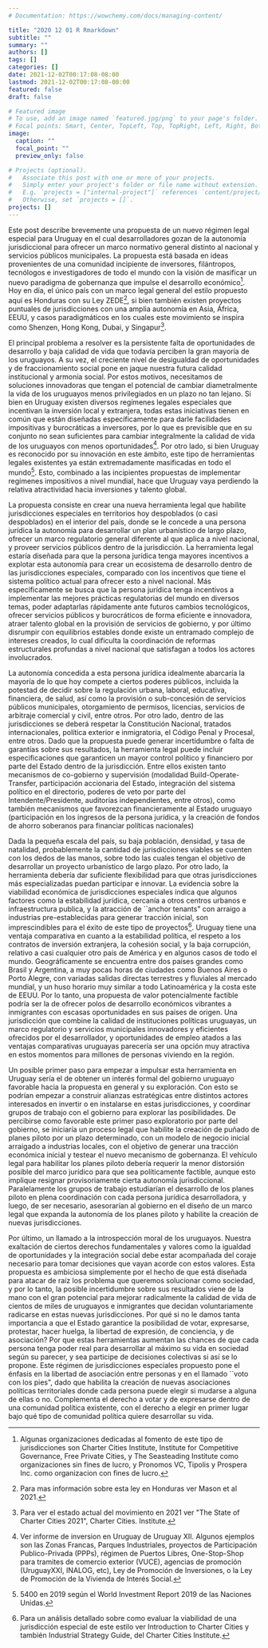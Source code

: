 ```yaml
---
# Documentation: https://wowchemy.com/docs/managing-content/

title: "2020 12 01 R Rmarkdown"
subtitle: ""
summary: ""
authors: []
tags: []
categories: []
date: 2021-12-02T00:17:08-08:00
lastmod: 2021-12-02T00:17:08-08:00
featured: false
draft: false

# Featured image
# To use, add an image named `featured.jpg/png` to your page's folder.
# Focal points: Smart, Center, TopLeft, Top, TopRight, Left, Right, BottomLeft, Bottom, BottomRight.
image:
  caption: ""
  focal_point: ""
  preview_only: false

# Projects (optional).
#   Associate this post with one or more of your projects.
#   Simply enter your project's folder or file name without extension.
#   E.g. `projects = ["internal-project"]` references `content/project/deep-learning/index.md`.
#   Otherwise, set `projects = []`.
projects: []
---
```


Este post describe brevemente una propuesta de un nuevo régimen legal especial para Uruguay en el cual desarrolladores gozan de la autonomía jurisdiccional para ofrecer un marco normativo general distinto al nacional y servicios públicos municipales. La propuesta está basada en ideas provenientes de una comunidad incipiente de inversores, filántropos, tecnólogos e investigadores de todo el mundo con la visión de masificar un nuevo paradigma de gobernanza que impulse el desarrollo económico[^1]. Hoy en día, el único país con un marco legal general del estilo propuesto aquí es Honduras con su Ley ZEDE[^2], si bien también existen proyectos puntuales de jurisdicciones con una amplia autonomía en Asia, África, EEUU, y casos paradigmáticos en los cuales este movimiento se inspira como Shenzen, Hong Kong, Dubai, y Singapur[^3].  

El principal problema a resolver es la persistente falta de oportunidades de desarrollo y baja calidad de vida que todavía perciben la gran mayoría de los uruguayos. A su vez, el creciente nivel de desigualdad de oportunidades y de fraccionamiento social pone en jaque nuestra futura calidad institucional y armonía social. Por estos motivos, necesitamos de soluciones innovadoras que tengan el potencial de cambiar diametralmente la vida de los uruguayos menos privilegiados en un plazo no tan lejano. Si bien en Uruguay existen diversos regímenes legales especiales que incentivan la inversión local y extranjera, todas estas iniciativas tienen en común que están diseñadas específicamente para darle facilidades impositivas y burocráticas a inversores, por lo que es previsible que en su conjunto no sean suficientes para cambiar integralmente la calidad de vida de los uruguayos con menos oportunidades[^4]. Por otro lado, si bien Uruguay es reconocido por su innovación en este ámbito, este tipo de herramientas legales existentes ya están extremadamente masificadas en todo el mundo[^5]. Esto, combinado a las incipientes propuestas de implementar regímenes impositivos a nivel mundial, hace que Uruguay vaya perdiendo la relativa atractividad hacia inversiones y talento global.

La propuesta consiste en crear una nueva herramienta legal que habilite jurisdicciones especiales en territorios hoy despoblados (o casi despoblados) en el interior del país, donde se le concede a una persona jurídica la autonomía para desarrollar un plan urbanístico de largo plazo, ofrecer un marco regulatorio general diferente al que aplica a nivel nacional, y proveer servicios públicos dentro de la jurisdicción. La herramienta legal estaría diseñada para que la persona jurídica tenga mayores incentivos a explotar esta autonomía para crear un ecosistema de desarrollo dentro de las jurisdicciones especiales, comparado con los incentivos que tiene el sistema político actual para ofrecer esto a nivel nacional. Más específicamente se busca que la persona jurídica tenga incentivos a implementar las mejores prácticas regulatorias del mundo en diversos temas, poder adaptarlas rápidamente ante futuros cambios tecnológicos, ofrecer servicios públicos y burocráticos de forma eficiente e innovadora, atraer talento global en la provisión de servicios de gobierno, y por último disrumpir con equilibrios estables donde existe un entramado complejo de intereses creados, lo cual dificulta la coordinación de reformas estructurales profundas a nivel nacional que satisfagan a todos los actores involucrados.

La autonomía concedida a esta persona jurídica idealmente abarcaría la mayoría de lo que hoy compete a ciertos poderes públicos, incluida la potestad de decidir sobre la regulación urbana, laboral, educativa, financiera, de salud, así como la provisión o sub-concesión de servicios públicos municipales, otorgamiento de permisos, licencias, servicios de arbitraje comercial y civil, entre otros. Por otro lado, dentro de las jurisdicciones se deberá respetar la Constitución Nacional, tratados internacionales, política exterior e inmigratoria, el Código Penal y Procesal, entre otros. Dado que la propuesta puede generar incertidumbre o falta de garantías sobre sus resultados, la herramienta legal puede incluir especificaciones que garanticen un mayor control político y financiero por parte del Estado dentro de la jurisdicción. Entre ellos existen tanto mecanismos de co-gobierno y supervisión (modalidad Build-Operate-Transfer, participación accionaria del Estado, integración del sistema político en el directorio, poderes de veto por parte del Intendente/Presidente, auditorías independientes, entre otros), como también mecanismos que favorezcan financieramente al Estado uruguayo (participación en los ingresos de la persona jurídica, y la creación de fondos de ahorro soberanos para financiar políticas nacionales)

Dada la pequeña escala del país, su baja población, densidad, y tasa de natalidad, probablemente la cantidad de jurisdicciones viables se cuenten con los dedos de las manos, sobre todo las cuales tengan el objetivo de desarrollar un proyecto urbanístico de largo plazo. Por otro lado, la herramienta debería dar suficiente flexibilidad para que otras jurisdicciones más especializadas puedan participar e innovar. La evidencia sobre la viabilidad económica de jurisdicciones especiales indica que algunos factores como la estabilidad jurídica, cercanía a otros centros urbanos e infraestructura publica, y la atracción de ``anchor tenants" con arraigo a industrias pre-establecidas para generar tracción inicial, son imprescindibles para el éxito de este tipo de proyectos[^6]. Uruguay tiene una ventaja comparativa en cuanto a la estabilidad política, el respeto a los contratos de inversión extranjera, la cohesión social, y la baja corrupción, relativo a casi cualquier otro país de América y en algunos casos de todo el mundo. Geográficamente se encuentra entre dos países grandes como Brasil y Argentina, a muy pocas horas de ciudades como Buenos Aires o Porto Alegre, con variadas salidas directas terrestres y fluviales al mercado mundial, y un huso horario muy similar a todo Latinoamérica y la costa este de EEUU. Por lo tanto, una propuesta de valor potencialmente factible podría ser la de ofrecer polos de desarrollo económicos vibrantes a inmigrantes con escasas oportunidades en sus países de origen. Una jurisdicción que combine la calidad de instituciones políticas uruguayas, un marco regulatorio y servicios municipales innovadores y eficientes ofrecidos por el desarrollador, y oportunidades de empleo atados a las ventajas comparativas uruguayas parecería ser una opción muy atractiva en estos momentos para millones de personas viviendo en la región.    

Un posible primer paso para empezar a impulsar esta herramienta en Uruguay sería el de obtener un interés formal del gobierno uruguayo favorable hacia la propuesta en general y su exploración. Con esto se podrían empezar a construir alianzas estratégicas entre distintos actores interesados en invertir o en instalarse en estas jurisdicciones, y coordinar grupos de trabajo con el gobierno para explorar las posibilidades. De percibirse como favorable este primer paso exploratorio por parte del gobierno, se iniciaría un proceso legal que habilite la creación de puñado de planes piloto por un plazo determinado, con un modelo de negocio inicial arraigado a industrias locales, con el objetivo de generar una tracción económica inicial y testear el nuevo mecanismo de gobernanza. El vehículo legal para habilitar los planes piloto debería requerir la menor distorsión posible del marco jurídico para que sea políticamente factible, aunque esto implique resignar provisoriamente cierta autonomía jurisdiccional. Paralelamente los grupos de trabajo estudiarían el desarrollo de los planes piloto en plena coordinación con cada persona jurídica desarrolladora, y luego, de ser necesario, asesorarían al gobierno en el diseño de un marco legal que expanda la autonomía de los planes piloto y habilite la creación de nuevas jurisdicciones.

Por último, un llamado a la introspección moral de los uruguayos.  Nuestra exaltación de ciertos derechos fundamentales y valores como la igualdad de oportunidades y la integración social debe estar acompañada del coraje necesario para tomar decisiones que vayan acorde con estos valores. Esta propuesta es ambiciosa simplemente por el hecho de que está diseñada para atacar de raíz los problema que queremos solucionar como sociedad, y por lo tanto, la posible incertidumbre sobre sus resultados viene de la mano con el gran potencial para mejorar radicalmente la calidad de vida de cientos de miles de uruguayos e inmigrantes que decidan voluntariamente radicarse en estas nuevas jurisdicciones. Por qué si no le damos tanta importancia a que el Estado garantice la posibilidad de votar, expresarse, protestar, hacer huelga, la libertad de expresión, de conciencia, y de asociación? Por que estas herramientas aumentan las chances de que cada persona tenga poder real para desarrollar al máximo su vida en sociedad según su parecer, y sea participe de decisiones colectivas si así se lo propone. Este régimen de jurisdicciones especiales propuesto pone el énfasis en la libertad de asociación entre personas y en el llamado ``voto con los pies", dado que habilita la creación de nuevas asociaciones políticas territoriales donde cada persona puede elegir si mudarse a alguna de ellas o no. Complementa el derecho a votar y de expresarse dentro de una comunidad política existente, con el derecho a elegir en primer lugar bajo qué tipo de comunidad política quiere desarrollar su vida.

[^1]: Algunas organizaciones dedicadas al fomento de este tipo de jurisdicciones son Charter Cities Institute, Institute for Competitive Governance, Free Private Cities, y The Seasteading Institute como organizaciones sin fines de lucro, y Pronomos VC, Tipolis y Prospera Inc. como organizacion con fines de lucro.

[^2]: Para mas información sobre esta ley en Honduras ver Mason et al 2021.

[^3]: Para ver el estado actual del movimiento en 2021 ver "The State of Charter Cities 2021", Charter Cities. Institute.

[^4]: Ver informe de inversion en Uruguay de Uruguay XII. Algunos ejemplos son las Zonas Francas, Parques Industriales, proyectos de Participación Publico-Privada (PPPs), régimen de Puertos Libres, One-Stop-Shop para tramites de comercio exterior (VUCE), agencias de promoción (UruguayXXI, INALOG, etc), Ley de Promoción de Inversiones, o la Ley de Promoción de la Vivienda de Interés Social.

[^5]: 5400 en 2019 según el World Investment Report 2019 de las Naciones Unidas.

[^6]: Para un análisis detallado sobre como evaluar la viabilidad de una jurisdicción especial de este estilo ver Introduction to Charter Cities y también Industrial Strategy Guide, del Charter Cities Institute.